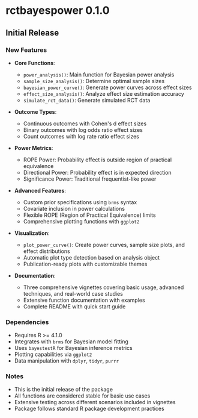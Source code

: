 # rctbayespower 0.1.0

## Initial Release

### New Features

* **Core Functions**:
  - `power_analysis()`: Main function for Bayesian power analysis
  - `sample_size_analysis()`: Determine optimal sample sizes
  - `bayesian_power_curve()`: Generate power curves across effect sizes
  - `effect_size_analysis()`: Analyze effect size estimation accuracy
  - `simulate_rct_data()`: Generate simulated RCT data

* **Outcome Types**:
  - Continuous outcomes with Cohen's d effect sizes
  - Binary outcomes with log odds ratio effect sizes  
  - Count outcomes with log rate ratio effect sizes

* **Power Metrics**:
  - ROPE Power: Probability effect is outside region of practical equivalence
  - Directional Power: Probability effect is in expected direction
  - Significance Power: Traditional frequentist-like power

* **Advanced Features**:
  - Custom prior specifications using `brms` syntax
  - Covariate inclusion in power calculations
  - Flexible ROPE (Region of Practical Equivalence) limits
  - Comprehensive plotting functions with `ggplot2`

* **Visualization**:
  - `plot_power_curve()`: Create power curves, sample size plots, and effect distributions
  - Automatic plot type detection based on analysis object
  - Publication-ready plots with customizable themes

* **Documentation**:
  - Three comprehensive vignettes covering basic usage, advanced techniques, and real-world case studies
  - Extensive function documentation with examples
  - Complete README with quick start guide

### Dependencies

* Requires R >= 4.1.0
* Integrates with `brms` for Bayesian model fitting
* Uses `bayestestR` for Bayesian inference metrics
* Plotting capabilities via `ggplot2`
* Data manipulation with `dplyr`, `tidyr`, `purrr`

### Notes

* This is the initial release of the package
* All functions are considered stable for basic use cases
* Extensive testing across different scenarios included in vignettes
* Package follows standard R package development practices
